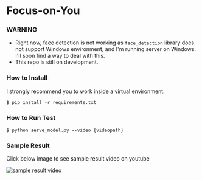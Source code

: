 # Focus-on-You

### WARNING

- Right now, face detection is not working as `face_detection` library does not support Windows environment, and I'm running server on Windows. I'll soon find a way to deal with this.
- This repo is still on development. 



### How to Install

I strongly recommend you to work inside a virtual environment.

```
$ pip install -r requirements.txt
```



### How to Run Test

```
$ python serve_model.py --video {videopath}
```



### Sample Result

Click below image to see sample result video on youtube

[![sample result video](https://img.youtube.com/vi/hA-ZK55d9Kk/0.jpg)](https://youtu.be/hA-ZK55d9Kk)
